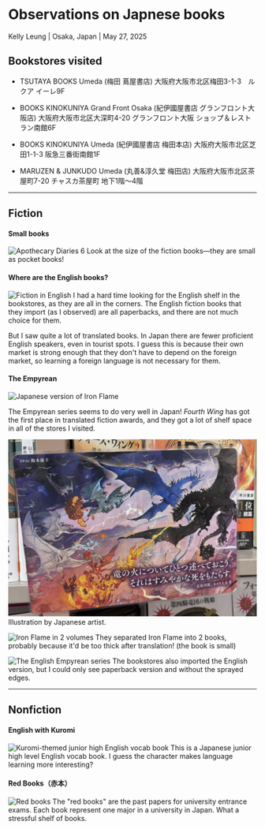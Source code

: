 # Observations on Japnese books
Kelly Leung | Osaka, Japan | May 27, 2025

## Bookstores visited
- TSUTAYA BOOKS Umeda (梅田 蔦屋書店)
大阪府大阪市北区梅田3-1-3　ルクア イーレ9F

- BOOKS KINOKUNIYA Grand Front Osaka (紀伊國屋書店 グランフロント大阪店)
大阪府大阪市北区大深町4-20 グランフロント大阪 ショップ＆レストラン南館6F

- BOOKS KINOKUNIYA Umeda (紀伊國屋書店 梅田本店)
大阪府大阪市北区芝田1-1-3 阪急三番街南館1F

- MARUZEN & JUNKUDO Umeda (丸善&淳久堂 梅田店)
大阪府大阪市北区茶屋町7-20 チャスカ茶屋町 地下1階～4階

---

## Fiction

#### Small books
![Apothecary Diaries 6](/book-observations/japan/apothecary-diaries.jpeg "Apothecary Diaries #6")
Look at the size of the fiction books—they are small as pocket books!
  


#### Where are the English books?
![Fiction in English](/book-observations/japan/english-fiction.jpeg "Fiction in English")
I had a hard time looking for the English shelf in the bookstores, as they are all in the corners. The English fiction books that they import (as I observed) are all paperbacks, and there are not much choice for them.

But I saw quite a lot of translated books. In Japan there are fewer proficient English speakers, even in tourist spots. I guess this is because their own market is strong enough that they don't have to depend on the foreign market, so learning a foreign language is not necessary for them.

#### The Empyrean
![Japanese version of Iron Flame](/book-observations/japan/empyrean1.jpeg "Iron Flame in Japanese")

The Empyrean series seems to do very well in Japan! _Fourth Wing_ has got the first place in translated fiction awards, and they got a lot of shelf space in all of the stores I visited.

![Illustration for the book](/book-observations/japan/empyrean2.jpeg "Illustration by Japanese artist")
Illustration by Japanese artist.

![Iron Flame in 2 volumes](/book-observations/japan/iron-flame.jpeg "2 volumeso of Iron Flame")
They separated Iron Flame into 2 books, probably because it'd be too thick after translation! (the book is small)

![The English Empyrean series](/book-observations/japan/empyrean-eng.jpeg "English Empyrean series")
The bookstores also imported the English version, but I could only see paperback version and without the sprayed edges.

---

## Nonfiction

#### English with Kuromi
![Kuromi-themed junior high English vocab book](/book-observations/japan/english-kuromi.jpeg "Vocab with Kuromi")
This is a Japanese junior high level English vocab book. I guess the character makes language learning more interesting?

#### Red Books（赤本）
![Red books](/book-observations/japan/red-books.jpeg "Red books")
The "red books" are the past papers for university entrance exams. Each book represent one major in a university in Japan. What a stressful shelf of books.